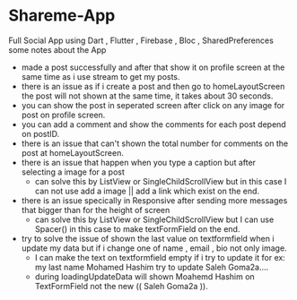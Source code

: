 # Shareme-App
Full Social App using Dart , Flutter , Firebase , Bloc , SharedPreferences
some notes about the App
- made a post successfully and after that show it on profile screen at the same time as i use stream to get my posts.
- there is an issue as if i create a post and then go to homeLayoutScreen the post will not shown at the same time, it takes about 30 seconds.
- you can show the post in seperated screen after click on any image for post on profile screen.
- you can add a comment and show the comments for each post depend on postID.
- there is an issue that can't shown the total number for comments on the post at homeLayoutScreen.
- there is an issue that happen when you type a caption but after selecting a image for a post
   * can solve this by ListView or SingleChildScrollView but in this case I can not use add a image || add a link which exist on the end.
- there is an issue specically in Responsive after sending more messages that bigger than for the height of screen 
   * can solve this by ListView or SingleChildScrollView but I can use Spacer() in this case to make textFormField on the end.
- try to solve the issue of shown the last value on textformfield when i update my data but if i change one of name , email , bio not only image.
   * I can make the text on textformfield empty if i try to update it for ex: my last name Mohamed Hashim try to update Saleh Goma2a....
   * during loadingUpdateData will shown Moahemd Hashim on TextFormField not the new (( Saleh Goma2a )).
